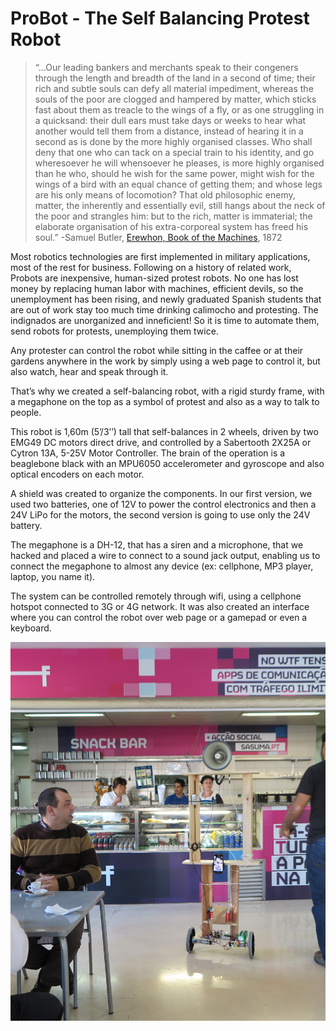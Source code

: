 # ProBot - The Self Balancing Protest Robot


> “…Our leading bankers and merchants speak to their congeners through the length and breadth of the land in a second of time; their rich and subtle souls can defy all material impediment, whereas the souls of the poor are clogged and hampered by matter, which sticks fast about them as treacle to the wings of a fly, or as one struggling in a quicksand: their dull ears must take days or weeks to hear what another would tell them from a distance, instead of hearing it in a second as is done by the more highly organised classes.  Who shall deny that one who can tack on a special train to his identity, and go wheresoever he will whensoever he pleases, is more highly organised than he who, should he wish for the same power, might wish for the wings of a bird with an equal chance of getting them; and whose legs are his only means of locomotion?  That old philosophic enemy, matter, the inherently and essentially evil, still hangs about the neck of the poor and strangles him: but to the rich, matter is immaterial; the elaborate organisation of his extra-corporeal system has freed his soul.” 
> -Samuel Butler, [Erewhon, Book of the Machines](https://www.gutenberg.org/files/1906/1906-h/1906-h.htm), 1872


Most robotics technologies are first implemented in military applications, most of the rest for business. Following on a history of related work, Probots are inexpensive, human-sized protest robots. No one has lost money by replacing human labor with machines, efficient devils, so the unemployment has been rising, and newly graduated Spanish students that are out of work stay too much time drinking calimocho and protesting. The indignados are unorganized and inneficient! So it is time to automate them, send robots for protests, unemploying them twice.
	
Any protester can control the robot while sitting in the caffee or at their gardens anywhere in the work by simply using a web page to control it, but also watch, hear and speak through it.
	
That’s why we created a self-balancing robot, with a rigid sturdy frame, with a megaphone on the top as a symbol of protest and also as a way to talk to people.
	
This robot is 1,60m (5’/3’’) tall that self-balances in 2 wheels, driven by two EMG49 DC motors direct drive, and controlled by a Sabertooth 2X25A or Cytron 13A, 5-25V Motor Controller. The brain of the operation is a beaglebone black with an MPU6050 accelerometer and gyroscope and also optical encoders on each motor.
	
A shield was created to organize the components. In our first version, we used two batteries, one of 12V to power the control electronics and then a 24V LiPo for the motors, the second version is going to use only the 24V battery.
	
The megaphone is a DH-12, that has a siren and a microphone, that we hacked and placed a wire to connect to a sound jack output, enabling us to connect the megaphone to almost any device (ex: cellphone, MP3 player, laptop, you name it).
	
The system can be controlled remotely through wifi, using a cellphone hotspot connected to 3G or 4G network. It was also created an interface where you can control the robot over web page or a gamepad or even a keyboard.



![alt tag](IMG_4484.png)
